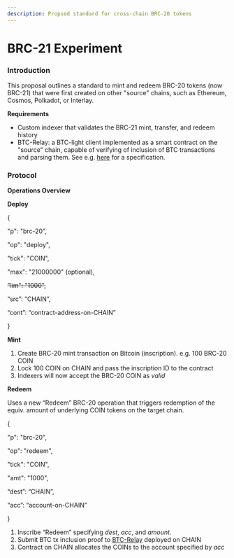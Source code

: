 ```yaml
---
description: Propsed standard for cross-chain BRC-20 tokens
---
```


# BRC-21 Experiment

### Introduction

This proposal outlines a standard to mint and redeem BRC-20 tokens (now BRC-21) that were first created on other "source" chains, such as Ethereum, Cosmos, Polkadot, or Interlay.

**Requirements**

* Custom indexer that validates the BRC-21 mint, transfer, and redeem history
* BTC-Relay: a BTC-light client implemented as a smart contract on the "source" chain, capable of verifying of inclusion of BTC transactions and parsing them. See e.g. [here](https://spec.interlay.io/spec/btc-relay/index.html) for a specification. &#x20;



### Protocol

**Operations Overview**

**Deploy**

{&#x20;

"p": "brc-20",&#x20;

"op": "deploy",&#x20;

"tick": "COIN",&#x20;

"max": "21000000" (optional),&#x20;

~~"lim": "1000",~~

“src”: “CHAIN”,

“cont”: “contract-address-on-CHAIN”&#x20;

}



**Mint**

1. Create BRC-20 mint transaction on Bitcoin (inscription). e.g. 100 BRC-20 COIN
2. Lock 100 COIN on CHAIN and pass the inscription ID to the contract
3. Indexers will now accept the BRC-20 COIN as _valid_

**Redeem**

Uses a new “Redeem” BRC-20 operation that triggers redemption of the equiv. amount of underlying COIN tokens on the target chain.

{&#x20;

"p": "brc-20",&#x20;

"op": "redeem",&#x20;

"tick": "COIN",&#x20;

"amt": "1000",

“dest”: “CHAIN”,

“acc”: “account-on-CHAIN”&#x20;

}

1. Inscribe “Redeem” specifying _dest_, _acc_, and _amount_.
2. Submit BTC tx inclusion proof to [BTC-Relay](https://spec.interlay.io/spec/btc-relay/index.html) deployed on CHAIN&#x20;
3. Contract on CHAIN allocates the COINs to the account specified by _acc_
